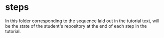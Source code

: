 # steps

In this folder corresponding to the sequence laid out in the tutorial text, 
will be the state of the student's repository at the end of each step in the 
tutorial.
